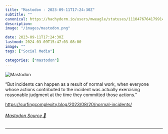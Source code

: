 ```yaml
---
title: "Mastodon - 2023-09-11T17:24:30Z"
subtitle: ""
canonical: https://hachyderm.io/users/mweagle/statuses/111047676417991478
description:
image: "/images/mastodon.png"

date: 2023-09-11T17:24:30Z
lastmod: 2024-03-09T15:47:03-08:00
image: ""
tags: ["Social Media"]

categories: ["mastodon"]
---
```

![Mastodon](/images/mastodon.png)

<p>“But incidents can happen as a result of normal work, when everyone whose actions contributed to the incident was actually exercising reasonable judgment at the time they committed those actions.”</p><p><a href="https://surfingcomplexity.blog/2023/08/20/normal-incidents/" target="_blank" rel="nofollow noopener noreferrer" translate="no"><span class="invisible">https://</span><span class="ellipsis">surfingcomplexity.blog/2023/08</span><span class="invisible">/20/normal-incidents/</span></a></p>


###### [Mastodon Source 🐘](https://hachyderm.io/@mweagle/111047676417991478)

___
